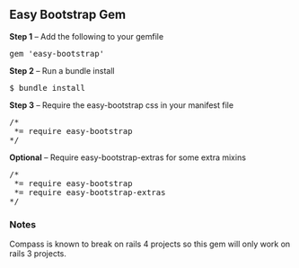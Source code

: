 ## Easy Bootstrap Gem

**Step 1** – Add the following to your gemfile

<pre>
gem 'easy-bootstrap'
</pre>

**Step 2** – Run a bundle install

<pre>
$ bundle install
</pre>

**Step 3** – Require the easy-bootstrap css in your manifest file

<pre>
/*
 *= require easy-bootstrap
*/
</pre>

**Optional** – Require easy-bootstrap-extras for some extra mixins

<pre>
/*
 *= require easy-bootstrap
 *= require easy-bootstrap-extras
*/
</pre>

### Notes

Compass is known to break on rails 4 projects so this gem will only work on rails 3 projects.